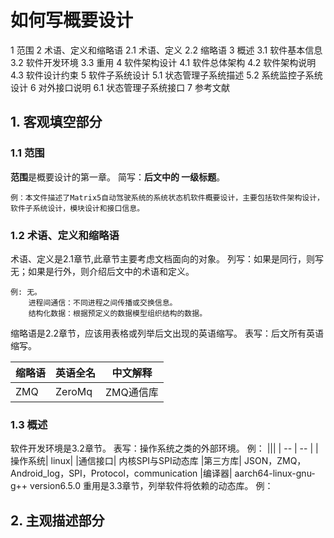# 如何写概要设计

1 范围
2 术语、定义和缩略语
2.1 术语、定义
2.2 缩略语
3 概述
3.1 软件基本信息
3.2 软件开发环境
3.3 重用
4 软件架构设计
4.1 软件总体架构
4.2 软件架构说明
4.3 软件设计约束
5 软件子系统设计
5.1 状态管理子系统描述
5.2 系统监控子系统设计
6 对外接口说明
6.1 状态管理子系统接口
7 参考文献


## 1. 客观填空部分
### 1.1 范围 
**范围**是概要设计的第一章。
简写：**后文中的 一级标题**。
```
例：本文件描述了Matrix5自动驾驶系统的系统状态机软件概要设计，主要包括软件架构设计，软件子系统设计，模块设计和接口信息。
```
### 1.2 术语、定义和缩略语
术语、定义是2.1章节,此章节主要考虑文档面向的对象。
列写：如果是同行，则写无；如果是行外，则介绍后文中的术语和定义。
```
例: 无。
    进程间通信：不同进程之间传播或交换信息。
    结构化数据：根据预定义的数据模型组织结构的数据。
```
缩略语是2.2章节，应该用表格或列举后文出现的英语缩写。
表写：后文所有英语缩写。

|缩略语     |英语全名    |中文解释|
|  ----     | ----       |---    |
|ZMQ        |ZeroMq      |ZMQ通信库|

### 1.3 概述
软件开发环境是3.2章节。
表写：操作系统之类的外部环境。
例：
|||
| -- | -- |
|操作系统|	linux|
|通信接口|	内核SPI与SPI动态库
|第三方库|	JSON，ZMQ，Android_log，SPI，Protocol，communication
|编译器|	aarch64-linux-gnu-g++ version6.5.0
重用是3.3章节，列举软件将依赖的动态库。
例：


## 2. 主观描述部分




